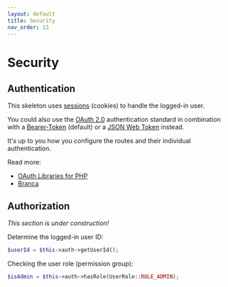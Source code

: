 ```yaml
---
layout: default
title: Security
nav_order: 13
---
```


# Security

## Authentication

This skeleton uses [sessions](https://www.php.net/manual/en/book.session.php) (cookies) to handle the logged-in user.

You could also use the [OAuth 2.0](https://oauth.net/2/) authentication standard in combination with a 
[Bearer-Token](https://oauth.net/2/bearer-tokens/) (default) or a [JSON Web Token](https://oauth.net/2/jwt/) instead.

It's up to you how you configure the routes and their individual authentication.

Read more: 

* [OAuth Libraries for PHP](https://oauth.net/code/php/)
* [Branca](https://branca.io/)

## Authorization

*This section is under construction!*

Determine the logged-in user ID:

```php
$userId = $this->auth->getUserId();
```

Checking the user role (permission group):

```php
$isAdmin = $this->auth->hasRole(UserRole::ROLE_ADMIN);
```
